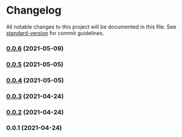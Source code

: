 # Changelog

All notable changes to this project will be documented in this file. See [standard-version](https://github.com/conventional-changelog/standard-version) for commit guidelines.

### [0.0.6](https://github.com/ziv/async-hooks-state/compare/v0.0.5...v0.0.6) (2021-05-09)

### [0.0.5](https://github.com/ziv/async-hooks-state/compare/v0.0.4...v0.0.5) (2021-05-05)

### [0.0.4](https://github.com/ziv/async-hooks-state/compare/v0.0.3...v0.0.4) (2021-05-05)

### [0.0.3](https://github.com/ziv/async-hooks-state/compare/v0.0.2...v0.0.3) (2021-04-24)

### [0.0.2](https://github.com/ziv/async-hooks-state/compare/v0.0.1...v0.0.2) (2021-04-24)

### 0.0.1 (2021-04-24)
